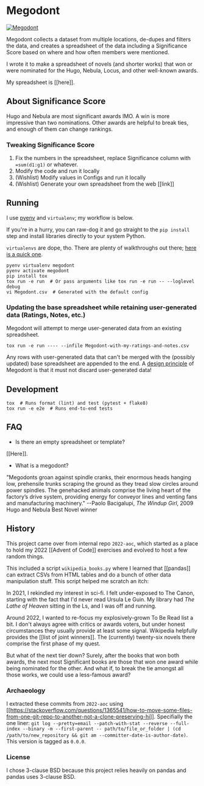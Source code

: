 # Megodont

[![Megodont](https://github.com/mrtyler/megodont/actions/workflows/python-app.yml/badge.svg)](https://github.com/mrtyler/megodont/actions/workflows/python-app.yml)

Megodont collects a dataset from multiple locations, de-dupes and filters the data, and creates a spreadsheet of the data including a Significance Score based on where and how often members were mentioned.

I wrote it to make a spreadsheet of novels (and shorter works) that won or were nominated for the Hugo, Nebula, Locus, and other well-known awards.

My spreadsheet is [[here]].


## About Significance Score

Hugo and Nebula are most significant awards IMO. A win is more impressive than two nominations. Other awards are helpful to break ties, and enough of them can change rankings.

### Tweaking Significance Score

1. Fix the numbers in the spreadsheet, replace Significance column with `=sum(d1:g1)` or whatever.
1. Modify the code and run it locally
1. (Wishlist) Modify values in Configs and run it locally
1. (Wishlist) Generate your own spreadsheet from the web [[link]]


## Running

I use [pyenv](https://github.com/pyenv/pyenv) and `virtualenv`; my workflow is below.

If you're in a hurry, you can raw-dog it and go straight to the `pip install` step and install libraries directly to your system Python.

`virtualenvs` are dope, tho. There are plenty of walkthroughs out there; [here is a quick one](https://click.palletsprojects.com/en/5.x/quickstart/#virtualenv).

```
pyenv virtualenv megodont
pyenv activate megodont
pip install tox
tox run -e run  # Or pass arguments like tox run -e run -- --loglevel debug
vi Megodont.csv  # Generated with the default config
```

### Updating the base spreadsheet while retaining user-generated data (Ratings, Notes, etc.)

Megodont will attempt to merge user-generated data from an existing spreadsheet.

```
tox run -e run ---- --infile Megodont-with-my-ratings-and-notes.csv
```

Any rows with user-generated data that can't be merged with the (possibly updated) base spreadsheet are appended to the end. A [design principle](DEVELOPMENT.md) of Megodont is that it must not discard user-generated data!


## Development

```
tox  # Runs format (lint) and test (pytest + flake8)
tox run -e e2e  # Runs end-to-end tests
```


## FAQ

* Is there an empty spreadsheet or template?

[[Here]].

* What is a megodont?

"Megodonts groan against spindle cranks, their enormous heads hanging low, prehensile trunks scraping the ground as they tread slow circles around power spindles. The genehacked animals comprise the living heart of the factory’s drive system, providing energy for conveyor lines and venting fans and manufacturing machinery."
--Paolo Bacigalupi, _The Windup Girl_, 2009 Hugo and Nebula Best Novel winner


## History

This project came over from internal repo `2022-aoc`, which started as a place to hold my 2022 [[Advent of Code]] exercises and evolved to host a few random things.

This included a script `wikipedia_books.py` where I learned that [[pandas]] can extract CSVs from HTML tables and do a bunch of other data manipulation stuff. This script helped me scratch an itch:

In 2021, I rekindled my interest in sci-fi. I felt under-exposed to The Canon, starting with the fact that I'd never read Ursula Le Guin. My library had _The Lathe of Heaven_ sitting in the Ls, and I was off and running.

Around 2022, I wanted to re-focus my explosively-grown To Be Read list a bit. I don't always agree with critics or awards voters, but under honest circumstances they usually provide at least some signal. Wikipedia helpfully provides the [[list of joint winners]]. The (currently) twenty-six novels there comprise the first phase of my quest.

But what of the next tier down? Surely, after the books that won both awards, the next most Significant books are those that won one award while being nominated for the other. And what if, to break the tie amongst all those works, we could use a less-famous award?

### Archaeology

I extracted these commits from `2022-aoc` using [[https://stackoverflow.com/questions/1365541/how-to-move-some-files-from-one-git-repo-to-another-not-a-clone-preserving-hi]]. Specifially the one liner: `git log --pretty=email --patch-with-stat --reverse --full-index --binary -m --first-parent -- path/to/file_or_folder | (cd /path/to/new_repository && git am --committer-date-is-author-date)`. This version is tagged as `0.0.0`.

### License

I chose 3-clause BSD because this project relies heavily on pandas and pandas uses 3-clause BSD.
